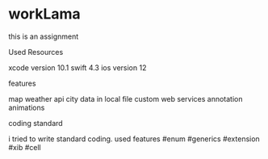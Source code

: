 # workLama

this is an assignment

Used Resources

xcode version 10.1
swift 4.3
ios version 12

features

map
weather api
city data in local file
custom web services
annotation
animations


coding standard

i tried to write standard coding. 
used features
#enum
#generics
#extension
#xib
#cell

